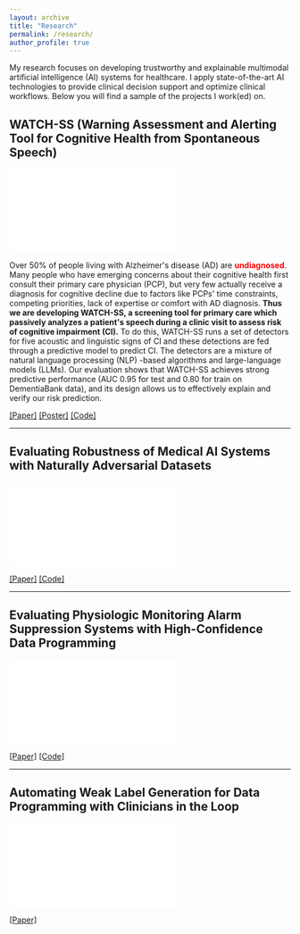 ```yaml
---
layout: archive
title: "Research"
permalink: /research/
author_profile: true
---
```


My research focuses on developing trustworthy and explainable multimodal artificial intelligence (AI) systems for healthcare. I apply state-of-the-art AI technologies to provide clinical decision support and optimize clinical workflows. Below you will find a sample of the projects I work(ed) on.

## WATCH-SS (Warning Assessment and Alerting Tool for Cognitive Health from Spontaneous Speech)

![WATCH-SS info graphic.](/files/watch-graphic.pdf)

Over 50% of people living with Alzheimer's disease (AD) are <span style="color:red">**undiagnosed**</span>. Many people who have emerging concerns about their cognitive health first consult their primary care physician (PCP), but very few actually receive a diagnosis for cognitive decline due to factors like PCPs' time constraints, competing priorities, lack of expertise or comfort with AD diagnosis. **Thus we are developing WATCH-SS, a screening tool for primary care which passively analyzes a patient's speech during a clinic visit to assess risk of cognitive impairment (CI).** To do this, WATCH-SS runs a set of detectors for five acoustic and linguistic signs of CI and these detections are fed through a predictive model to predict CI. The detectors are a mixture of natural language processing (NLP) -based algorithms and large-language models (LLMs). Our evaluation shows that WATCH-SS achieves strong predictive performance (AUC 0.95 for test and 0.80 for train on DementiaBank data), and its design allows us to effectively explain and verify our risk prediction.

[[Paper]](https://www.medrxiv.org/content/10.1101/2025.08.06.25333047v1.full.pdf) [[Poster]](/files/watch-ss-poster-48x36.pdf) [[Code]](https://github.com/kbjohnson-penn/WATCH-SS)

---

## Evaluating Robustness of Medical AI Systems with Naturally Adversarial Datasets 

![Robustness evaluation info graphic.](/files/robustness-graphic.pdf)

[[Paper]](https://arxiv.org/pdf/2309.00543) [[Code]](https://github.com/sfpugh/Naturally-Adversarial-Datasets)

---

## Evaluating Physiologic Monitoring Alarm Suppression Systems with High-Confidence Data Programming

![High confidence data programming info graphic.](/files/high-conf-data-prog-graphic.pdf)

[[Paper]](https://dl.acm.org/doi/pdf/10.1145/3549942) [[Code]](https://github.com/sfpugh/Evaluating-Alarm-Classifiers-with-High-Confidence-Data-Programming)

---

## Automating Weak Label Generation for Data Programming with Clinicians in the Loop

![Weak label generation info graphic.](/files/weak-label-gen-graphic.pdf)

[[Paper]](https://arxiv.org/pdf/2407.07982)